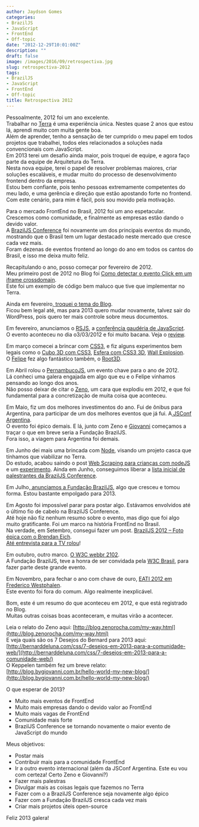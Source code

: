 ```yaml
---
author: Jaydson Gomes
categories:
- BrazilJS
- JavaScript
- FrontEnd
- Off-topic
date: "2012-12-29T10:01:00Z"
description: ""
draft: false
image: /images/2016/09/retrospectiva.jpg
slug: retrospectiva-2012
tags:
- BrazilJS
- JavaScript
- FrontEnd
- Off-topic
title: Retrospectiva 2012
---
```


Pessoalmente, 2012 foi um ano excelente.  
Trabalhar no [Terra](http://terra.com.br) é uma experiência única. Nestes quase 2 anos que estou lá, aprendi muito com muita gente boa.  
Além de aprender, tenho a sensação de ter cumprido o meu papel em todos projetos que trabalhei, todos eles relacionados a soluções nada convencionais com JavaScript.  
Em 2013 terei um desafio ainda maior, pois troquei de equipe, e agora faço parte da equipe de Arquitetura do Terra.  
Nesta nova equipe, terei o papel de resolver problemas maiores, criar soluções escaláveis, e mudar muito do processo de desenvolvimento frontend dentro da empresa.  
Estou bem confiante, pois tenho pessoas extremamente competentes do meu lado, e uma gerência e direção que estão apostando forte no frontend.  
Com este cenário, para mim é fácil, pois sou movido pela motivação.  

Para o mercado FrontEnd no Brasil, 2012 foi um ano espetacular. Crescemos como comunidade, e finalmente as empresas estão dando o devido valor.  
A [BrazilJS Conference](http://braziljs.com.br) foi novamente um dos principais eventos do mundo, mostrando que o Brasil tem um lugar destacado neste mercado que cresce cada vez mais.  
Foram dezenas de eventos frontend ao longo do ano em todos os cantos do Brasil, e isso me deixa muito feliz.  

Recapitulando o ano, posso começar por fevereiro de 2012.  
Meu primeiro post de 2012 no Blog foi [Como detectar o evento Click em um iframe crossdomain](http://jaydson.com/como-detectar-o-evento-click-em-um-iframe-crossdomain/).  
Este foi um exemplo de código bem maluco que tive que implementar no Terra.  

Ainda em fevereiro[, troquei o tema do Blog](http://jaydson.com/novo-tema-do-blog/).  
Ficou bem legal até, mas para 2013 quero mudar novamente, talvez sair do WordPress, pois quero ter mais controle sobre meus documentos.  

Em fevereiro, anunciamos o [RSJS](http://rsjs.org), a [conferência gaudéria de JavaScript](http://jaydson.com/rsjs-a-conferencia-gaucha-de-javascript/).  
O evento aconteceu no dia o3/03/2012 e foi muito bacana. Veja o [review](http://jaydson.com/rsjs-review/).  

Em março comecei a brincar com [CSS3](https://developer.mozilla.org/en-US/docs/CSS/CSS3), e fiz alguns experimentos bem legais como o [Cubo 3D com CSS3](http://jaydson.com/cubo-3d-com-css3/), [Esfera com CSS3 3D](http://jaydson.com/esfera-com-css3-3d/), [Wall Explosion](http://jaydson.com/experimento-css3-3d-the-wall-explosion/).  
O [Felipe](http://felipenmoura.org) fez algo fantástico também, o [Root3D](http://jaydson.com/root3d-experimento-css3d/).  

Em Abril rolou o [PernambucoJS](http://jaydson.com/pernambucojs-resumo/), um evento chave para o ano de 2012.  
Lá conheci uma galera engajada em algo que eu e o Felipe vinhamos pensando ao longo dos anos.  
Não posso deixar de citar o [Zeno](http://blog.zenorocha.com/), um cara que explodiu em 2012, e que foi fundamental para a concretização de muita coisa que aconteceu.  

Em Maio, fiz um dos melhores investimentos do ano. Fui de ônibus para Argentina, para participar de um dos melhores eventos que já fui. A[ JSConf Argentina](http://jaydson.com/jsconf-argentina-resumo/).  
O evento foi épico demais. E lá, junto com Zeno e [Giovanni](blog.bygiovanni.com.br/) começamos a traçar o que em breve seria a Fundação BrazilJS.  
Fora isso, a viagem para Argentina foi demais.  

Em Junho dei mais uma brincada com [Node](http://nodejs.org/), visando um projeto casca que tínhamos que viabilizar no Terra.  
Do estudo, acabou saindo o post [Web Scraping para crianças com nodeJS ](http://jaydson.com/web-scraping-para-criancas-com-nodejs/)e um [experimento](http://jaydson.com/experimento-de-web-scraping-com-nodejs/).
Ainda em Junho, conseguimos liberar a [lista inicial de palestrantes da BrazilJS Conference](http://jaydson.com/braziljs-2012/).  

Em Julho,[ anunciamos a Fundação BrazilJS](http://jaydson.com/fundacao-braziljs/), algo que cresceu e tomou forma. Estou bastante empolgado para 2013.  

Em Agosto foi impossível parar para postar algo. Estávamos envolvidos até o último fio de cabelo na BrazilJS Conference.  
Até hoje não fiz nenhum resumo sobre o evento, mas digo que foi algo muito gratificante. Foi um marco na história FrontEnd no Brasil.  
Na verdade, em Setembro, consegui fazer um post. [BrazilJS 2012 – Foto épica com o Brendan Eich](http://jaydson.com/braziljs-2012-foto-epica-com-o-brendan/).  
[Até entrevista para a TV rolou](http://jaydson.com/braziljs-entrevista-na-tv/)!  

Em outubro, outro marco. [O W3C webbr 2102](http://jaydson.com/w3c-webbr-2102/).  
A Fundação BrazilJS, teve a honra de ser convidada pela [W3C Brasil](http://www.w3c.br/Home/WebHome), para fazer parte deste grande evento.  

Em Novembro, para fechar o ano com chave de ouro, [EATI 2012 em Frederico Westphalen](http://jaydson.com/eati-2012-em-frederico-westphalen/).  
Este evento foi fora do comum. Algo realmente inexplicável.  

Bom, este é um resumo do que aconteceu em 2012, e que está registrado no Blog.  
Muitas outras coisas boas aconteceram, e muitas virão a acontecer.  

Leia o relato do Zeno aqui: [http://blog.zenorocha.com/my-way.html](http://blog.zenorocha.com/my-way.html)  
E veja quais são os 7 Desejos do Bernard para 2013 aqui: [http://bernarddeluna.com/css/7-desejos-em-2013-para-a-comunidade-web/](http://bernarddeluna.com/css/7-desejos-em-2013-para-a-comunidade-web/)  
O Keppelen também fez um breve relato: [http://blog.bygiovanni.com.br/hello-world-my-new-blog/](http://blog.bygiovanni.com.br/hello-world-my-new-blog/)  

O que esperar de 2013?  

* Muito mais eventos de FrontEnd
* Muito mais empresas dando o devido valor ao FrontEnd
* Muito mais vagas de FrontEnd
* Comunidade mais forte
* BrazilJS Conference se tornando novamente o maior evento de JavaScript do mundo

Meus objetivos:  

* Postar mais  
* Contribuir mais para a comunidade FrontEnd  
* Ir a outro evento internacional (além da JSConf Argentina. Este eu vou com certeza! Certo Zeno e Giovanni?)  
* Fazer mais palestras  
* Divulgar mais as coisas legais que fazemos no Terra  
* Fazer com o a BrazilJS Conference seja novamente algo épico  
* Fazer com a Fundação BrazilJS cresca cada vez mais  
* Criar mais projetos úteis open-source  

Feliz 2013 galera! 